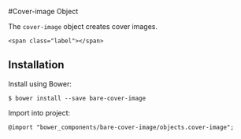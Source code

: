 #Cover-image Object

The `cover-image` object creates cover images.

	<span class="label"></span>

## Installation

Install using Bower:

	$ bower install --save bare-cover-image

Import into project:

	@import "bower_components/bare-cover-image/objects.cover-image";

